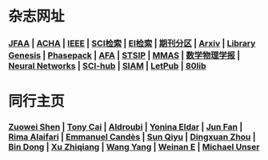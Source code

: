 # 杂志网址

### <a href="https://www.springer.com/journal/41">JFAA</a> | <a href="https://www.sciencedirect.com/journal/applied-and-computational-harmonic-analysis">ACHA</a> | <a href="http://ieeexplore.ieee.org/">IEEE</a> | <a href="https://www.webofknowledge.com">SCI检索</a> | <a href="http://www.engineeringvillage.com">EI检索</a> | <a href="http://www.fenqubiao.com/Default.aspx">期刊分区</a> | <a href="https://arxiv.org/">Arxiv</a> | <a href="http://gen.lib.rus.ec/">Library Genesis</a> | <a href="https://www.cs.umd.edu/~tomg/projects/phasepack/">Phasepack</a> | <a href="https://www.springer.com/journal/43034">AFA</a> | <a href="http://www.stsip.org/">STSIP</a> | <a href="https://onlinelibrary.wiley.com/journal/10991476">MMAS</a> | <a href="http://manu45.magtech.com.cn/sxwlxbA/">数学物理学报</a> | <a href="https://www.journals.elsevier.com/neural-networks">Neural Networks</a> | <a href="https://sci-hub.se/">SCI-hub</a> | <a href="https://www.siam.org/">SIAM</a>  | <a href="http://www.letpub.com.cn/index.php?journalid=4778&page=journalapp&view=detail">LetPub</a> | <a href="http://www.80lib.com/user/shop">80lib</a>

# 同行主页

### <a href="https://blog.nus.edu.sg/matzuows/">Zuowei Shen</a> | <a href="http://www-stat.wharton.upenn.edu/~tcai/"> Tony Cai</a> | <a href="https://as.vanderbilt.edu/math/bio/?who=akram-aldroubi">Aldroubi</a> | <a href="https://www.weizmann.ac.il/math/yonina/">Yonina Eldar</a> | <a href="http://www.math.hkbu.edu.hk/~junfan/">Jun Fan</a> | <a href="http://www.alaifari.com/">Rima Alaifari</a> | <a href="http://statweb.stanford.edu/~candes/">Emmanuel Candès</a> | <a href="https://sciences.ucf.edu/math/qsun/">Sun Qiyu</a> | <a href="https://www.cityu.edu.hk/rcms/DXZhou.htm"> Dingxuan Zhou</a> | <a href="http://bicmr.pku.edu.cn/~dongbin/"> Bin Dong</a> | <a href="http://lsec.cc.ac.cn/~xuzq/"> Xu Zhiqiang</a> | <a href="https://facultyprofiles.ust.hk/profiles.php?profile=yang-wang-yangwang"> Wang Yang</a> | <a href="https://web.math.princeton.edu/~weinan/index.html"> Weinan E</a> | <a href="http://bigwww.epfl.ch/unser/"> Michael Unser</a>
